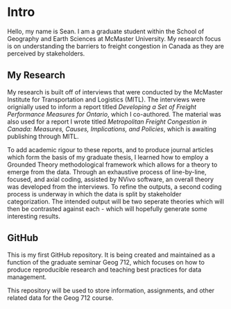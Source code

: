 # Intro

Hello, my name is Sean. I am a graduate student within the School of Geography and Earth Sciences at McMaster University. My research focus is on understanding the barriers to freight congestion in Canada as they are perceived by stakeholders.

## My Research

My research is built off of interviews that were conducted by the McMaster Institute for Transportation and Logistics (MITL). The interviews were orignially used to inform a report titled _Developing a Set of Freight Performance Measures for Ontario_, which I co-authored. The material was also used for a report I wrote titled _Metropolitan Freight Congestion in Canada: Measures, Causes, Implications, and Policies_, which is awaiting publishing through MITL. 

To add academic rigour to these reports, and to produce journal articles which form the basis of my graduate thesis, I learned how to employ a Grounded Theory methodological framework which allows for a theory to emerge from the data. Through an exhaustive process of line-by-line, focused, and axial coding, assisted by NVivo software, an overall theory was developed from the interviews. To refine the outputs, a second coding process is underway in which the data is split by stakeholder categorization. The intended output will be two seperate theories which will then be contrasted against each - which will hopefully generate some interesting results.

## GitHub

This is my first GitHub repository. It is being created and maintained as a function of the graduate seminar Geog 712, which focuses on how to produce reproducible research and teaching best practices for data management.

This repository will be used to store information, assignments, and other related data for the Geog 712 course.
